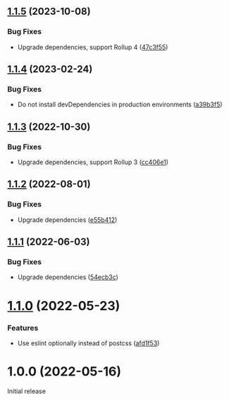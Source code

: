 ## [1.1.5](https://github.com/prantlf/rollup-plugin-css-lit/compare/v1.1.4...v1.1.5) (2023-10-08)


### Bug Fixes

* Upgrade dependencies, support Rollup 4 ([47c3f55](https://github.com/prantlf/rollup-plugin-css-lit/commit/47c3f55d8ed6976e0618359121a916eb41ddc691))

## [1.1.4](https://github.com/prantlf/rollup-plugin-css-lit/compare/v1.1.3...v1.1.4) (2023-02-24)


### Bug Fixes

* Do not install devDependencies in production environments ([a39b3f5](https://github.com/prantlf/rollup-plugin-css-lit/commit/a39b3f5f2523a84eac4660cd307bd206e91be962))

## [1.1.3](https://github.com/prantlf/rollup-plugin-css-lit/compare/v1.1.2...v1.1.3) (2022-10-30)


### Bug Fixes

* Upgrade dependencies, support Rollup 3 ([cc406e1](https://github.com/prantlf/rollup-plugin-css-lit/commit/cc406e1ed8d472daaf377f1213fe5d6acb38491e))

## [1.1.2](https://github.com/prantlf/rollup-plugin-css-lit/compare/v1.1.1...v1.1.2) (2022-08-01)


### Bug Fixes

* Upgrade dependencies ([e55b412](https://github.com/prantlf/rollup-plugin-css-lit/commit/e55b4123d9d2556bcd0b4a86eac67440305323cd))

## [1.1.1](https://github.com/prantlf/rollup-plugin-css-lit/compare/v1.1.0...v1.1.1) (2022-06-03)


### Bug Fixes

* Upgrade dependencies ([54ecb3c](https://github.com/prantlf/rollup-plugin-css-lit/commit/54ecb3cfada4a75f2bd4cede73e0e27ff4b62e4e))

# [1.1.0](https://github.com/prantlf/rollup-plugin-css-lit/compare/v1.0.0...v1.1.0) (2022-05-23)


### Features

* Use eslint optionally instead of postcss ([afd1f53](https://github.com/prantlf/rollup-plugin-css-lit/commit/afd1f53fdf13e2af31da6d70502aeeb0000f6426))

# 1.0.0 (2022-05-16)

Initial release
